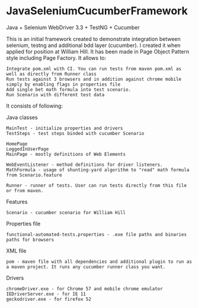 # JavaSeleniumCucumberFramework
Java + Selenium WebDriver 3.3 + TestNG + Cucumber

This is an initial framework created to demonstrate integration between selenium, testng and additional bdd layer (cucumber). I created it when applied for position at William Hill. It has been made in Page Object Pattern style including Page Factory.
It allows to:

    Integrate pom.xml with CI. You can run tests from maven pom.xml as well as directly from Runner class
    Run tests against 3 browsers and in addition against chrome mobile simply by enabling flags in properties file
    Add single bet math formula into test scenario.
    Run Scenario with different test data

It consists of following:

Java classes

    MainTest - initialize properties and drivers
    TestSteps - test steps binded with cucumber Scenario
    
    HomePage 
    LoggedInUserPage
    MainPage - mostly definitions of Web Elements
 
    WebEventListener - method definitions for driver listeners. 
    MathFormula - usage of shunting-yard algorithm to "read" math formula from Scenario.feature
    
    Runner - runner of tests. User can run tests directly from this file or from maven.

Features

    Scenario - cucumber scenario for William Hill

Properties file

    functional-automated-tests.properties - .exe file paths and binaries paths for browsers


XML file 

    pom - maven file with all dependencies and additional plugin to run as a maven project. It runs any cucumber runner class you want.


Drivers

    chromeDriver.exe - for Chrome 57 and mobile chrome emulator
    IEDriverServer.exe - for IE 11
    geckodriver.exe - for firefox 52
    

    

